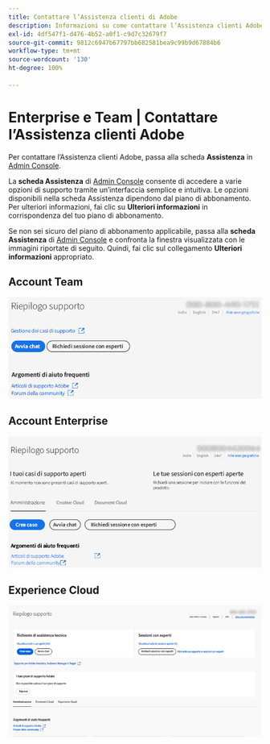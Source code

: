 ```yaml
---
title: Contattare l’Assistenza clienti di Adobe
description: Informazioni su come contattare l’Assistenza clienti Adobe per i clienti Team, Enterprise ed Experience Cloud.
exl-id: 4df547f1-d476-4b52-a0f1-c9d7c32679f7
source-git-commit: 9812c6947b67797bb682581bea9c99b9d67884b6
workflow-type: tm+mt
source-wordcount: '130'
ht-degree: 100%

---
```


# Enterprise e Team | Contattare l’Assistenza clienti Adobe

Per contattare l’Assistenza clienti Adobe, passa alla scheda **Assistenza** in [Admin Console](https://adminconsole.adobe.com/).

La **scheda Assistenza** di [Admin Console](https://adminconsole.adobe.com/) consente di accedere a varie opzioni di supporto tramite un’interfaccia semplice e intuitiva. Le opzioni disponibili nella scheda Assistenza dipendono dal piano di abbonamento. Per ulteriori informazioni, fai clic su **Ulteriori informazioni** in corrispondenza del tuo piano di abbonamento.

Se non sei sicuro del piano di abbonamento applicabile, passa alla **scheda Assistenza** di [Admin Console](https://adminconsole.adobe.com/) e confronta la finestra visualizzata con le immagini riportate di seguito. Quindi, fai clic sul collegamento **Ulteriori informazioni** appropriato.

## Account Team

![immagine team](assets/team.png)

<!--
[Learn more](https://helpx.adobe.com/enterprise/using/support-for-teams.html)
-->

## Account Enterprise

![immagine team](assets/enterprise.png)

<!--
[Learn more](https://helpx.adobe.com/enterprise/using/support-for-enterprise.html)
-->

## Experience Cloud

![immagine team](assets/ec.png)

<!--
[Learn more](https://www.adobe.com/go/ac_ec_not_supported_en)
-->
